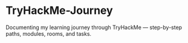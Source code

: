 # TryHackMe-Journey
Documenting my learning journey through TryHackMe — step-by-step paths, modules, rooms, and tasks.
